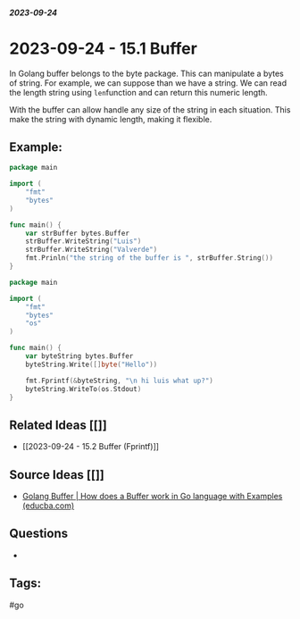 ##### _2023-09-24_

# 2023-09-24 - 15.1 Buffer

In Golang buffer belongs to the byte package. This can manipulate a bytes of string. For example, we can suppose than we have a string. We can read the length string using `len`function and can return this numeric length.

With the buffer can allow handle any size of the string in each situation. This make the string with dynamic length, making it flexible.

## Example:

```go
package main

import (
	"fmt"
	"bytes"
)

func main() {
	var strBuffer bytes.Buffer
	strBuffer.WriteString("Luis")
	strBuffer.WriteString("Valverde")
	fmt.Prinln("the string of the buffer is ", strBuffer.String())
}
```

```go
package main

import (
	"fmt"
	"bytes"
	"os"
)

func main() {
	var byteString bytes.Buffer
	byteString.Write([]byte("Hello"))

	fmt.Fprintf(&byteString, "\n hi luis what up?")
	byteString.WriteTo(os.Stdout)
}
```
## Related Ideas [[]]

- [[2023-09-24 - 15.2 Buffer (Fprintf)]]
## Source Ideas [[]]

- [Golang Buffer | How does a Buffer work in Go language with Examples (educba.com)](https://www.educba.com/golang-buffer/)
## Questions 

-  
## Tags:

#go 

